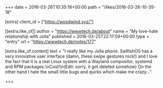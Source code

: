 +++
date = 2016-03-26T10:35:18+00:00
path = "/likes/2016-03-26-10-35-18"

[extra]
client_id = ["https://woodwind.xyz/"]

[[extra.like_of]]
author = "https://wwwtech.de/about"
name = "My love-hate relationship with Jolla"
published = 2016-03-25T22:17:59+00:00
type = "entry"
url = "https://wwwtech.de/notes/177"

[extra.like_of.content]
text = "I really like my Jolla phone. SailfishOS has a very innovative user interface (damn, these swipe gestures rock!) and I love the fact that it is a real Linux system with a Wayland compositor, systemd and RPM packages.\nCool!\n(Edit: sorry, it got deleted somehow) On the other hand I hate the small little bugs and quirks which make me crazy..."

+++

